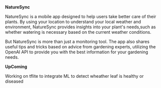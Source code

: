 **NatureSync**

NatureSync is a mobile app designed to help users take better care of their plants. 
By using your location to understand your local weather and environment,
NatureSync provides insights into your plant's needs,such as whether watering is necessary based on the current weather conditions.

But NatureSync is more than just a monitoring tool. The app also shares useful tips and tricks based on advice from gardening experts, utilizing the OpenAI API to provide you with the best information for your gardening needs.

**UpComing**

Working on tflite to integrate ML to detect wheather leaf is healthy or diseased
